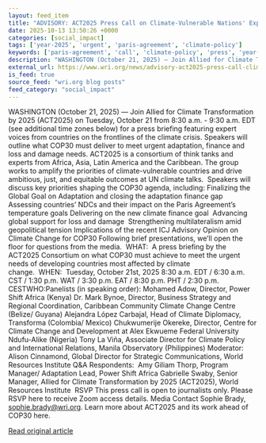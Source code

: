 ```yaml
---
layout: feed_item
title: "ADVISORY: ACT2025 Press Call on Climate-Vulnerable Nations' Expectations for COP30"
date: 2025-10-13 13:50:26 +0000
categories: [social_impact]
tags: ['year-2025', 'urgent', 'paris-agreement', 'climate-policy']
keywords: ['paris-agreement', 'call', 'climate-policy', 'press', 'year-2025', 'advisory', 'urgent']
description: "WASHINGTON (October 21, 2025) — Join Allied for Climate Transformation by 2025 (ACT2025) on Tuesday, October 21 from 8:30 a"
external_url: https://www.wri.org/news/advisory-act2025-press-call-climate-vulnerable-nations-expectations-cop30
is_feed: true
source_feed: "wri.org blog posts"
feed_category: "social_impact"
---
```


WASHINGTON (October 21, 2025) — Join Allied for Climate Transformation by 2025 (ACT2025) on Tuesday, October 21 from 8:30 a.m. - 9:30 a.m. EDT (see additional time zones below) for a press briefing featuring expert voices from countries on the frontlines of the climate crisis. Speakers will outline what COP30 must deliver to meet urgent adaptation, finance and loss and damage needs.&nbsp;ACT2025 is a consortium of think tanks and experts from Africa, Asia, Latin America and the Caribbean. The group works to amplify the priorities of climate-vulnerable countries and drive ambitious, just, and equitable outcomes at UN climate talks.&nbsp;&nbsp;Speakers will discuss key priorities shaping the COP30 agenda, including:&nbsp;Finalizing the Global Goal on Adaptation and closing the adaptation finance gap Assessing countries’ NDCs and their impact on the Paris Agreement’s temperature goals Delivering on the new climate finance goal&nbsp; Advancing global support for loss and damage&nbsp; Strengthening multilateralism amid geopolitical tension Implications of the recent ICJ Advisory Opinion on Climate Change for COP30&nbsp;Following brief presentations, we’ll open the floor for questions from the media.&nbsp;&nbsp;WHAT:&nbsp;&nbsp;A press briefing by the ACT2025 Consortium on what COP30 must achieve to meet the urgent needs of developing countries most affected by climate change.&nbsp;&nbsp;WHEN:&nbsp;&nbsp;Tuesday, October 21st, 2025&nbsp;8:30 a.m. EDT / 6:30 a.m. CST / 1:30 p.m. WAT / 3:30 p.m. EAT / 8:30 p.m. PHT / 2:30 p.m. CESTWHO:Panelists (in speaking order):&nbsp;Mohamed Adow, Director, Power Shift Africa (Kenya) Dr. Mark Bynoe, Director, Business Strategy and Regional Coordination, Caribbean Community Climate Change Centre (Belize/ Guyana) Alejandra López Carbajal, Head of Climate Diplomacy, Transforma&nbsp;(Colombia/ Mexico) Chukwumerije Okereke, Director, Centre for Climate Change and Development at Alex Ekwueme Federal University Ndufu-Alike (Nigeria) Tony La Viña, Associate Director for Climate Policy and International Relations, Manila Observatory (Philippines) Moderator: Alison Cinnamond, Global Director for Strategic Communications, World Resources Institute&nbsp;Q&amp;A Respondents:&nbsp;&nbsp;Amy Giliam Thorp, Program Manager/ Adaptation Lead, Power Shift Africa Gabrielle Swaby, Senior Manager, Allied for Climate Transformation by 2025 (ACT2025), World Resources Institute &nbsp;RSVP&nbsp;This press call is open to journalists only. Please RSVP here to receive Zoom access details.&nbsp;Media Contact&nbsp;Sophie Brady, sophie.brady@wri.org.&nbsp;Learn more about ACT2025 and its work ahead of COP30 here.&nbsp;

[Read original article](https://www.wri.org/news/advisory-act2025-press-call-climate-vulnerable-nations-expectations-cop30)
